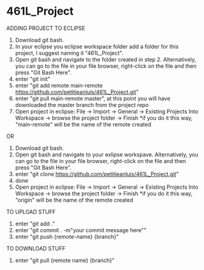 # 461L_Project

ADDING PROJECT TO ECLIPSE

1. Download git bash.
2. In your eclipse you eclipse workspace folder add a folder for this project, I suggest naming it "461L_Project".
3. Open git bash and navigate to the folder created in step 2. Alternatively, you can go to the file in your file browser, right-click on the file and then press "Git Bash Here".
4. enter "git init"
5. enter "git add remote main-remote https://github.com/petitjeanluis/461L_Project.git"
6. enter "git pull main-remote master", at this point you will have downloaded the master branch from the project repo
7. Open project in eclipse: File -> Import -> General -> Existing Projects Into Workspace -> browse the project folder -> Finish
*if you do it this way, "main-remote" will be the name of the remote created

OR

1. Download git bash.
2. Open git bash and navigate to your exlipse workspave. Alternatively, you can go to the file in your file browser, right-click on the file and then press "Git Bash Here".
3. enter "git clone https://github.com/petitjeanluis/461L_Project.git"
4. done
6. Open project in eclipse: File -> Import -> General -> Existing Projects Into Workspace -> browse the project folder -> Finish
*if you do it this way, "origin" will be the name of the remote created

TO UPLOAD STUFF
1. enter "git add ."
2. enter "git commit . -m"your commit message here""
3. enter "git push {remote-name} {branch}"

TO DOWNLOAD STUFF
1. enter "git pull {remote name} {branch}"
